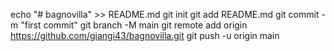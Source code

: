 echo "# bagnovilla" >> README.md
git init
git add README.md
git commit -m "first commit"
git branch -M main
git remote add origin https://github.com/giangi43/bagnovilla.git
git push -u origin main
